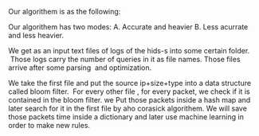 Our algorithem is as the following:

Our algorithem has two modes:
A. Accurate and heavier
B. Less acurrate and less heavier. 

We get as an input text files of logs of the hids-s into some certain folder.  Those logs carry the number of queries in it as file names. Those files arrive after some parsing  and optimization.

We take the first file and put the source ip+size+type into a data structure called bloom filter.  For every other file , for every packet, we check if it is contained in the bloom filter. we Put those packets inside a hash map and later search for it in the first file by aho corasick algorithem.
We will save those packets time inside a dictionary and later use machine learning in order to make new rules. 
